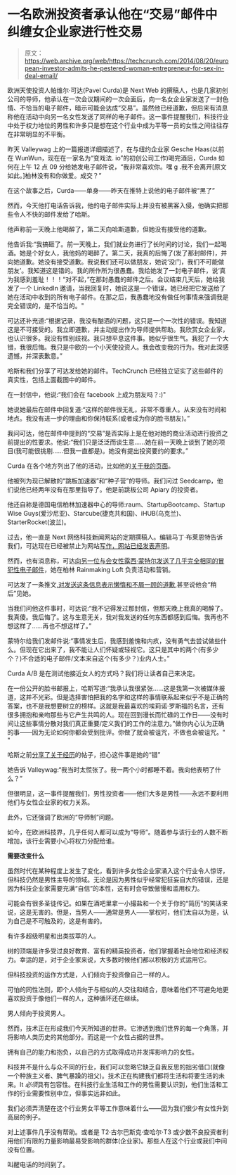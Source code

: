 # 一名欧洲投资者承认他在“交易”邮件中纠缠女企业家进行性交易 

> 原文：<https://web.archive.org/web/https://techcrunch.com/2014/08/20/european-investor-admits-he-pestered-woman-entrepreneur-for-sex-in-deal-email/>

欧洲天使投资人帕维尔·可达(Pavel Curda)是 Next Web 的撰稿人，也是几家初创公司的导师，他承认在一次会议期间的一次会面后，向一名女企业家发送了一封色情、不恰当的电子邮件，暗示可能会达成“交易”。虽然他已经道歉，但后来有消息称他在活动中向另一名女性发送了同样的电子邮件。这一事件提醒我们，科技行业中处于权力地位的男性和许多只是想在这个行业中成为平等一员的女性之间往往存在非常明显的不平衡。

昨天 Valleywag 上的一篇报道详细描述了，在与纽约企业家 Gesche Haas(以前在 WunWun，现在在一家名为“变戏法. io”的初创公司工作)喝完酒后，Curda 如何在上午 12 点 09 分给她发电子邮件说，“我非常喜欢你。嘿 g .我不会离开[原文如此。]柏林没有和你做爱。成交？”

在这个故事之后，Curda——单身——昨天在推特上说他的电子邮件被“黑了”

然而，今天他打电话告诉我，他的电子邮件实际上并没有被黑客入侵，他确实把那些令人不快的邮件发给了哈斯。

他声称前一天晚上他喝醉了，第二天向哈斯道歉，但她没有接受他的道歉。

他告诉我:“我搞砸了。前一天晚上，我们就业务进行了长时间的讨论，我们一起喝酒。她是个好女人，我他妈的喝醉了。第二天，我真的后悔了(发了那封邮件)，并向她道歉。她没有接受道歉。我说我们还可以做朋友，她说‘没门，我们不可能做朋友’。我知道这是错的。我的所作所为很愚蠢。我给她发了一封电子邮件，说‘真为我感到羞耻！！！“对不起，”在那封愚蠢的邮件之后。会议结束几天后，她给我发了一个 LinkedIn 邀请，当我回复时，她说这是一个错误，她已经把它发送给了她在活动中收到的所有电子邮件。在那之后，我愚蠢地没有做任何事情来强调我是完全错误的，是不恰当的。"

可达还补充道:“根据记录，我没有酗酒的问题，这只是一个一次性的错误。我知道这是不可接受的。我立即道歉，并主动提出作为导师提供帮助。我欣赏女企业家，也认识很多。我没有性别歧视。我只想平息这件事。她似乎很生气。我犯了一个大错，我很后悔。我只是中欧的一个小天使投资人。我会改变我的行为。我对此深感遗憾，并深表歉意。”

哈斯和我们分享了可达发给她的邮件。TechCrunch 已经独立证实了这些邮件的真实性，包括上面截图中的邮件。

在一封信中，他说:“我们会在 facebook 上成为朋友吗？:)"

她说她最后在邮件中回复道:“这样的邮件很无礼，非常不尊重人。从来没有时间和地点。我没有进一步的理由和你保持联系(或者成为你的脸书朋友)。”

我问可达，他在邮件中提到的“交易”是否实际上是在他对她的商业活动进行投资之前提出的性要求。他说:“我们只是泛泛而谈生意……她在前一天晚上谈到了她的项目(我可能很挑剔……但我一直都是)。她没有提出投资要约的要求。”

Curda 在各个地方列出了他的活动，比如他的[关于我的页面](https://web.archive.org/web/20221205110540/http://about.me/pavelcurda)。

他被列为现已解散的“跳板加速器”和“种子营”的导师。我们问过 Seedcamp，他们说他已经两年没有在那里指导了。他是前跳板公司 Apiary 的投资者。

他还自称是德国电信柏林加速器中心的导师:raum、StartupBootcamp、Startup Wise Guys(爱沙尼亚)、Starcube(捷克共和国)、iHUB(乌克兰)、StarterRocket(波兰)。

过去，他一直是 Next 网络科技新闻网站的定期撰稿人。编辑马丁·布莱恩特告诉我们，可达现在已经被禁止为网站[写作，网站已经发表声明](https://web.archive.org/web/20221205110540/http://thenextweb.com/voice/2014/08/20/sexual-harrassment-tech-industry/)。

然而，也有消息称，可达[向另一位与会女性露西·蒙特尔发送了几乎完全相同的冒犯性电子邮件](https://web.archive.org/web/20221205110540/https://twitter.com/luciemontel/status/502037584806445056)，她在柏林 Rainmaking Loft 负责活动和营销。

可达发了一条推文[,对发送这条信息表示懒惰和不屑一顾的道歉](https://web.archive.org/web/20221205110540/https://twitter.com/pavelcurda/status/489649133742227456),甚至说他会“稍后”见她。

当我们问他这件事时，可达说:“我不记得发过那封信，但那天晚上我真的喝醉了。我真傻。我后悔了。这与生意无关，我对我发送的任何东西都感到后悔。我再也不想这样了……再也不想这样了。”

蒙特尔给我们发邮件说:“事情发生后，我感到羞愧和内疚，没有勇气去尝试做些什么。但现在它出来了，我不能让人们怀疑或轻视它。这只是其中的两个(有多少个？)不合适的电子邮件/文本来自这个(有多少？)业内人士。”

Curda A/B 是在测试他接近女人的方式吗？我们将让读者自己来决定。

在一份公开的脸书邮报上，哈斯写道:“我承认我很紧张……这是我第一次被媒体报道，这并不光彩。但是选择害怕把我的名字和这样的事情联系起来似乎不是正确的答案，也不是我想要树立的榜样。这就是我最喜欢的埃莉诺·罗斯福的名言，还有很多拥抱和亲吻那些与它产生共鸣的人。现在回到漫长而忙碌的工作日——没有时间让这些事情分散对我们真正重要/定义我们的工作的注意力。”做你内心认为正确的事——因为无论如何你都会受到批评。你做了就会被诅咒，不做也会被诅咒。" "

哈斯之前[分享了关于](https://web.archive.org/web/20221205110540/https://medium.com/@beamanofhonor/be-a-man-of-honor-6f930d82d1f8)[经历](https://web.archive.org/web/20221205110540/https://www.evernote.com/shard/s322/sh/ad9243e6-5492-48c9-b95b-90462dc19dd2/99384c132378f07ddae3a6a3bca82ff7)的帖子，担心这件事是她的“错”

她告诉 Valleywag:“我当时太慌张了。我一两个小时都睡不着。我向他表明了什么？”

但很明显，这一事件提醒我们，男性投资者——他们大多是男性——永远不要利用他们与女性企业家的权力关系。

此外，它还强调了欧洲的“导师制”问题。

如今，在欧洲科技界，几乎任何人都可以成为“导师”。随着参与该行业的人数不断增加，该行业需要小心将权力分配给谁。

**需要改变什么**

虽然时代在某种程度上发生了变化，看到许多女性企业家涌入这个行业令人惊讶，但科技仍然是男性主导的领域。无论是因为男性似乎经常犯狂妄自大的错误，还是因为科技企业家需要充满“自信”的本性，这有时会导致傲慢和滥用权力。

可能会有很多圣徒传记。如果在酒吧里拿一小撮盐和一个关于你的“简历”的笑话来说，这是无害的。但是，当男人——通常是男人——掌权时，他们太自以为是，认为自己是不可触及的，这是有害的。

有许多超级明星和出类拔萃的人。

树的顶端是许多受过良好教育、富有的精英投资者，他们掌握着社会地位和经济权力。幸运的是，对于企业家来说，大多数时候他们都以积极的方式运用它。

但科技投资的运作方式是，人们倾向于投资像自己一样的人。

可怕的同性法则，即个人倾向于与相似的人交往和结合，意味着他们不可避免地更喜欢投资于像他们一样的人，这种循环还在继续。

男人倾向于投资男人。

然而，技术正在形成我们今天所知道的世界。它渗透到我们世界的每一个角落，并将影响人类历史的其他部分。而这是一个女性占据的世界。

拥有自己的能力和抱负，以自己的方式取得成功并发挥影响力的女性。

科技并不是什么与众不同的行业，我们可以忽略它缺乏自我反思的拙劣借口(就像一个种族主义者、脾气暴躁的祖父)。技术正在构建我们都将生活和将要生活的未来。It *必须*具有包容性。在科技行业生活和工作的男性需要认识到，他们生活和工作的行业需要性别中立，但事实远非如此。

我们必须弄清楚在这个行业男女平等工作意味着什么——因为我们很少有女性升到高层的例子。

对上述事件几乎没有帮助。或者是 T2·古尔巴斯克·查哈尔·T3 或少数不良投资者利用他们有限的力量影响最易受影响的群体(企业家)。那些人在这个行业或我们中间没有位置。

叫醒电话的时间到了。